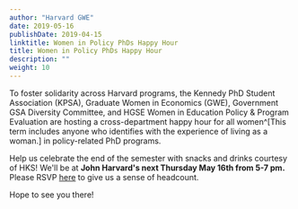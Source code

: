```yaml
---
author: "Harvard GWE"
date: 2019-05-16
publishDate: 2019-04-15
linktitle: Women in Policy PhDs Happy Hour
title: Women in Policy PhDs Happy Hour
description: ""
weight: 10
---
```


To foster solidarity across Harvard programs, the Kennedy PhD Student Association (KPSA), Graduate Women in Economics (GWE), Government GSA Diversity Committee, and HGSE Women in Education Policy & Program Evaluation are hosting a cross-department happy hour for all women^[This term includes anyone who identifies with the experience of living as a woman.] in policy-related PhD programs. 

Help us celebrate the end of the semester with snacks and drinks courtesy of HKS! We'll be at **John Harvard's next Thursday May 16th from 5-7 pm.** Please RSVP [here](https://docs.google.com/forms/d/e/1FAIpQLSftMf8lvoqQ8Dbf-K59YDtr8RgS9lL3qiMue8BUAPsBbaVwrw/viewform) to give us a sense of headcount. 

Hope to see you there!